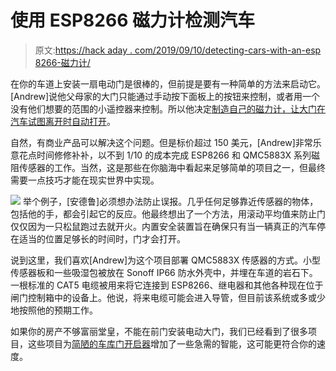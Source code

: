 # 使用 ESP8266 磁力计检测汽车

> 原文:[https://hack aday . com/2019/09/10/detecting-cars-with-an-esp 8266-磁力计/](https://hackaday.com/2019/09/10/detecting-cars-with-an-esp8266-magnetometer/)

在你的车道上安装一扇电动门是很棒的，但前提是要有一种简单的方法来启动它。[Andrew]说他父母家的大门只能通过手动按下面板上的按钮来控制，或者用一个没有他们想要的范围的小遥控器来控制。所以他决定[制造自己的磁力计，让大门在汽车试图离开时自动打开](https://hackaday.io/project/167542-vehicle-detection-with-d1-mini-and-magnetometer)。

自然，有商业产品可以解决这个问题。但是标价超过 150 美元，[Andrew]非常乐意花点时间修修补补，以不到 1/10 的成本完成 ESP8266 和 QMC5883X 系列磁阻传感器的工作。当然，这是那些在你脑海中看起来足够简单的项目之一，但最终需要一点技巧才能在现实世界中实现。

[![](../Images/838369d9d4d8fb1ed1d1e27101580601.png)](https://hackaday.com/wp-content/uploads/2019/09/espmag_detail.jpg) 举个例子，[安德鲁]必须想办法防止误报。几乎任何足够靠近传感器的物体，包括他的手，都会引起它的反应。他最终想出了一个方法，用滚动平均值来防止门仅仅因为一只松鼠跑过去就开火。内置安全装置旨在确保只有当一辆真正的汽车停在适当的位置足够长的时间时，门才会打开。

说到这里，我们喜欢[Andrew]为这个项目部署 QMC5883X 传感器的方式。小型传感器板和一些吸湿包被放在 Sonoff IP66 防水外壳中，并埋在车道的岩石下。一根标准的 CAT5 电缆被用来将它连接到 ESP8266、继电器和其他各种现在位于闸门控制箱中的设备上。他说，将来电缆可能会进入导管，但目前该系统或多或少地按照他的预期工作。

如果你的房产不够富丽堂皇，不能在前门安装电动大门，我们已经看到了很多项目，这些项目为[简陋的车库门开启器](https://hackaday.com/2019/07/15/the-trials-and-tribulations-of-building-an-iot-garage-door-opener/)增加了一些急需的智能，这可能更符合你的速度。
